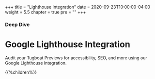 +++
title = "Lighthouse Integration"
date = 2020-09-23T10:00:00-04:00
weight = 5.5
chapter = true
pre = "<b></b>"
+++

### Deep Dive

# Google Lighthouse Integration

Audit your Tugboat Previews for accessibility, SEO, and more using our Google Lighthouse integration.

{{%children%}}
